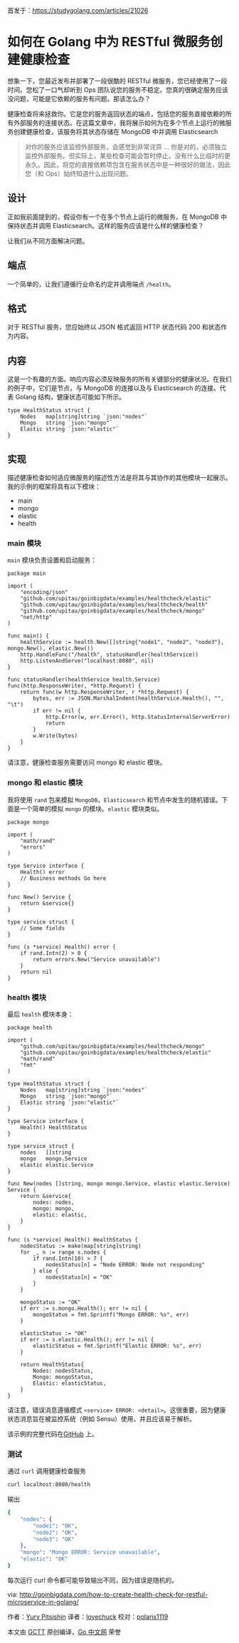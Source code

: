 首发于：https://studygolang.com/articles/21026

# 如何在 Golang 中为 RESTful 微服务创建健康检查

想象一下，您最近发布并部署了一段很酷的 RESTful 微服务，您已经使用了一段时间。您松了一口气却听到 Ops 团队说您的服务不稳定。您真的很确定服务应该没问题，可能是它依赖的服务有问题。那该怎么办？

健康检查将来拯救你。它是您的服务返回状态的端点，包括您的服务直接依赖的所有外部服务的连接状态。在这篇文章中，我将展示如何为在多个节点上运行的微服务创建健康检查，该服务将其状态存储在 MongoDB 中并调用 Elasticsearch

> 对你的服务应该监控外部服务，会感觉到非常诧异 ... 你是对的，必须独立监控外部服务。但实际上，某些检查可能会暂时停止。没有什么比临时的更永久。因此，将您的直接依赖项包含在服务状态中是一种很好的做法，因此您（和 Ops）始终知道什么出现问题。

## 设计

正如我前面提到的，假设你有一个在多个节点上运行的微服务，在 MongoDB 中保持状态并调用 Elasticsearch。这样的服务应该是什么样的健康检查？

让我们从不同方面解决问题。

## 端点

一个简单的，让我们遵循行业命名约定并调用端点 `/health`。

## 格式

对于 RESTful 服务，您应始终以 JSON 格式返回 HTTP 状态代码 200 和状态作为内容。

## 内容

这是一个有趣的方面。响应内容必须反映服务的所有关键部分的健康状况。在我们的例子中，它们是节点，与 MongoDB 的连接以及与 Elasticsearch 的连接。代表 Golang 结构，健康状态可能如下所示。

```golang
type HealthStatus struct {
    Nodes   map[string]string `json:"nodes"`
    Mongo   string `json:"mongo"`
    Elastic string `json:"elastic"`
}
```

## 实现

描述健康检查如何适应微服务的描述性方法是将其与其协作的其他模块一起展示。我的示例的框架将具有以下模块：

- main
- mongo
- elastic
- health

### main 模块

`main` 模块负责设置和启动服务：

```golang
package main

import (
    "encoding/json"
    "github.com/upitau/goinbigdata/examples/healthcheck/elastic"
    "github.com/upitau/goinbigdata/examples/healthcheck/health"
    "github.com/upitau/goinbigdata/examples/healthcheck/mongo"
    "net/http"
)

func main() {
    healthService := health.New([]string{"node1", "node2", "node3"}, mongo.New(), elastic.New())
    http.HandleFunc("/health", statusHandler(healthService))
    http.ListenAndServe("localhost:8080", nil)
}

func statusHandler(healthService health.Service) func(http.ResponseWriter, *http.Request) {
    return func(w http.ResponseWriter, r *http.Request) {
        bytes, err := JSON.MarshalIndent(healthService.Health(), "", "\t")
        if err != nil {
            http.Error(w, err.Error(), http.StatusInternalServerError)
            return
        }
        w.Write(bytes)
    }
}
```

请注意，健康检查服务需要访问 mongo 和 elastic 模块。

### mongo 和 elastic 模块

我将使用 `rand` 包来模拟 `MongoDB`，`Elasticsearch` 和节点中发生的随机错误。下面是一个简单的模拟 `mongo` 的模块。`elastic` 模块类似。

```golang
package mongo

import (
    "math/rand"
    "errors"
)

type Service interface {
    Health() error
    // Business methods Go here
}

func New() Service {
    return &service{}
}

type service struct {
    // Some fields
}

func (s *service) Health() error {
    if rand.Intn(2) > 0 {
        return errors.New("Service unavailable")
    }
    return nil
}
```

### health 模块

最后 `health` 模块本身：

```golang
package health

import (
    "github.com/upitau/goinbigdata/examples/healthcheck/mongo"
    "github.com/upitau/goinbigdata/examples/healthcheck/elastic"
    "math/rand"
    "fmt"
)

type HealthStatus struct {
    Nodes   map[string]string `json:"nodes"`
    Mongo   string `json:"mongo"`
    Elastic string `json:"elastic"`
}

type Service interface {
    Health() HealthStatus
}

type service struct {
    nodes   []string
    mongo   mongo.Service
    elastic elastic.Service
}

func New(nodes []string, mongo mongo.Service, elastic elastic.Service) Service {
    return &service{
        nodes: nodes,
        mongo: mongo,
        elastic: elastic,
    }
}

func (s *service) Health() HealthStatus {
    nodesStatus := make(map[string]string)
    for _, n := range s.nodes {
        if rand.Intn(10) > 7 {
            nodesStatus[n] = "Node ERROR: Node not responding"
        } else {
            nodesStatus[n] = "OK"
        }
    }

    mongoStatus := "OK"
    if err := s.mongo.Health(); err != nil {
        mongoStatus = fmt.Sprintf("Mongo ERROR: %s", err)
    }

    elasticStatus := "OK"
    if err := s.elastic.Health(); err != nil {
        elasticStatus = fmt.Sprintf("Elastic ERROR: %s", err)
    }

    return HealthStatus{
        Nodes: nodesStatus,
        Mongo: mongoStatus,
        Elastic: elasticStatus,
    }
}
```

请注意，错误消息遵循模式 `<service> ERROR: <detail>`。这很重要，因为健康状态消息旨在被监控系统（例如 Sensu）使用，并且应该易于解析。

该示例的完整代码在[GitHub](https://github.com/upitau/goinbigdata/tree/master/examples/healthcheck) 上。

### 测试

通过 `curl` 调用健康检查服务

```bash
curl localhost:8080/health
```

输出

```bash
{
    "nodes": {
        "node1": "OK",
        "node2": "OK",
        "node3": "OK"
    },
    "mongo": "Mongo ERROR: Service unavailable",
    "elastic": "OK"
}
```

每次运行 curl 命令都可能导致输出不同，因为错误是随机的。

via: http://goinbigdata.com/how-to-create-health-check-for-restful-microservice-in-golang/

作者：[Yury Pitsishin](http://goinbigdata.com/about/)
译者：[lovechuck](https://github.com/lovechuck)
校对：[polaris1119](https://github.com/polaris1119)

本文由 [GCTT](https://github.com/studygolang/GCTT) 原创编译，[Go 中文网](https://studygolang.com/) 荣誉
